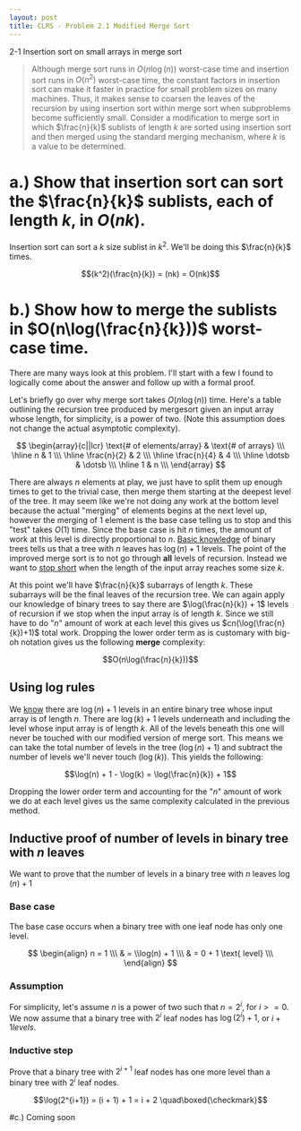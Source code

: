 ```yaml
---
layout: post
title: CLRS - Problem 2.1 Modified Merge Sort
---
```


2-1 Insertion sort on small arrays in merge sort

> Although merge sort runs in $O(n\log(n))$ worst-case time and insertion sort runs
> in $O(n^2)$ worst-case time, the constant factors in insertion sort can make it faster
> in practice for small problem sizes on many machines. Thus, it makes sense to
> coarsen the leaves of the recursion by using insertion sort within merge sort when
> subproblems become sufficiently small. Consider a modification to merge sort in
> which $\frac{n}{k}$ sublists of length $k$ are sorted using insertion sort and then merged
> using the standard merging mechanism, where $k$ is a value to be determined.

# a.) Show that insertion sort can sort the $\frac{n}{k}$ sublists, each of length $k$, in $O(nk)$.
Insertion sort can sort a $k$ size sublist in $k^2$. We'll be doing this $\frac{n}{k}$ times.

$$(k^2)(\frac{n}{k}) = (nk) = O(nk)$$

# b.) Show how to merge the sublists in $O(n\log(\frac{n}{k}))$ worst-case time.

There are many ways look at this problem. I'll start with a few I found to logically
come about the answer and follow up with a formal proof.

Let's briefly go over why merge sort takes $O(n\log(n))$ time. Here's a table outlining the recursion
tree produced by mergesort given an input array whose length, for simplicity, is a power of two.
(Note this assumption does not change the actual asymptotic complexity).

$$
\begin{array}{c||lcr}
\text{# of elements/array} & \text{# of arrays} \\\
\hline
n & 1 \\\
\hline
\frac{n}{2} & 2 \\\
\hline
\frac{n}{4} & 4 \\\
\hline
\dotsb & \dotsb \\\
\hline
1 & n \\\
\end{array}
$$

There are always $n$ elements at play, we just have to split them up enough times to get to the trivial case, then
merge them starting at the deepest level of the tree. It may seem like we're not doing any work at the bottom level because the
actual "merging" of elements begins at the next level up, however the merging of 1 element is the base case telling us to stop and
this "test" takes $O(1)$ time. Since the base case is hit $n$ times, the amount of work at this level is directly proportional to $n$.
[Basic knowledge](#levels-induction) of binary trees tells us that a tree with $n$ leaves has $\log(n) + 1$ levels. The point of the
improved merge sort is to not go through **all** levels of recursion. Instead we want to
[stop short](https://www.youtube.com/watch?v=IzkEFWrMVys) when the length of the input array reaches some size $k$.

At this point we'll have $\frac{n}{k}$ subarrays of length $k$. These subarrays will be the final leaves of the recursion tree. We
can again apply our knowledge of binary trees to say there are $\log(\frac{n}{k}) + 1$ levels of recursion if we stop when the
input array is of length $k$. Since we still have to do "$n$" amount of work at each level this gives us $cn(\log(\frac{n}{k})+1)$ total work.
Dropping the lower order term as is customary with big-oh notation gives us the following **merge** complexity:

$$O(n\log(\frac{n}{k}))$$

## Using log rules

We [know](#levels-induction) there are $\log(n) + 1$ levels in an entire binary tree whose input
array is of length $n$. There are $\log(k) + 1$ levels underneath and including the level whose input
array is of length $k$. All of the levels beneath this one will never be touched with our modified
version of merge sort. This means we can take the total number of levels in the tree ($\log(n) + 1$)
and subtract the number of levels we'll never touch ($\log(k)$). This yields the following:

$$\log(n) + 1 - \log(k) = \log(\frac{n}{k}) + 1$$

Dropping the lower order term and accounting for the "$n$" amount of work we do at each level gives us the same complexity
calculated in the previous method.


<a name="levels-induction"></a>
## Inductive proof of number of levels in binary tree with $n$ leaves
We want to prove that the number of levels in a binary tree with $n$ leaves $\log(n) + 1$

### Base case
The base case occurs when a binary tree with one leaf node has only one level.

$$
  \begin{align}
      n = 1 \\\
      & = \\log(n) + 1 \\\
      & = 0 + 1 \text{ level} \\\
  \end{align}
$$

### Assumption
For simplicity, let's assume $n$ is a power of two such that $n = 2^i$, for $i >= 0$.
We now assume that a binary tree with $2^i$ leaf nodes has $\log(2^i) + 1$, or $i+1 levels$.

### Inductive step
Prove that a binary tree with $2^{i+1}$ leaf nodes has one more level than a binary tree with $2^i$ leaf nodes.

$$\log(2^{i+1}) = (i + 1) + 1 = i + 2 \quad\boxed{\checkmark}$$

#c.) Coming soon